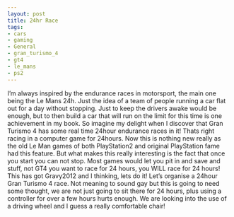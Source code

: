 ```yaml
---
layout: post
title: 24hr Race
tags:
- cars
- gaming
- General
- gran_turismo_4
- gt4
- le_mans
- ps2
---
```

I’m always inspired by the endurance races in motorsport, the main one being the Le Mans 24h. Just the idea of a team of people running a car flat out for a day without stopping. Just to keep the drivers awake would be enough, but to then build a car that will run on the limit for this time is one achievement in my book.
So imagine my delight when I discover that Gran Turismo 4 has some real time 24hour endurance races in it!
Thats right racing in a computer game for 24hours. Now this is nothing new really as the old Le Man games of both PlayStation2 and original PlayStation fame had this feature. But what makes this really interesting is the fact that once you start you can not stop. Most games would let you pit in and save and stuff, not GT4 you want to race for 24 hours, you WILL race for 24 hours!
This has got Gravy2012 and I thinking, lets do it! Let’s organise a 24hour Gran Turismo 4 race.
Not meaning to sound gay but this is going to need some thought, we are not just going to sit there for 24 hours, plus using a controller for over a few hours hurts enough. We are looking into the use of a driving wheel and I guess a really comfortable chair!
